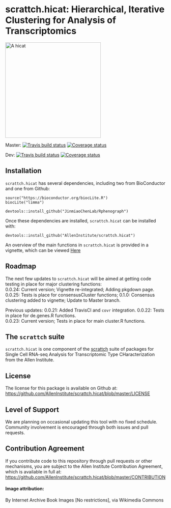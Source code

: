 # scrattch.hicat: Hierarchical, Iterative Clustering for Analysis of Transcriptomics 

<img src="https://upload.wikimedia.org/wikipedia/commons/thumb/c/cb/The_cat_-_an_introduction_to_the_study_of_backboned_animals%2C_especially_mammals_%281881%29_%2820577850762%29.jpg/640px-The_cat_-_an_introduction_to_the_study_of_backboned_animals%2C_especially_mammals_%281881%29_%2820577850762%29.jpg" alt="A hicat" width="300px"/>

Master: [![Travis build status](https://travis-ci.org/AllenInstitute/scrattch.hicat.svg?branch=master)](https://travis-ci.org/AllenInstitute/scrattch.hicat)
[![Coverage status](https://codecov.io/gh/AllenInstitute/scrattch.hicat/branch/master/graph/badge.svg)](https://codecov.io/github/AllenInstitute/scrattch.hicat?branch=master)

Dev: [![Travis build status](https://travis-ci.org/AllenInstitute/scrattch.hicat.svg?branch=dev)](https://travis-ci.org/AllenInstitute/scrattch.hicat)
[![Coverage status](https://codecov.io/gh/AllenInstitute/scrattch.hicat/branch/dev/graph/badge.svg)](https://codecov.io/github/AllenInstitute/scrattch.hicat?branch=dev)

## Installation

`scrattch.hicat` has several dependencies, including two from BioConductor and one from Github:
```
source("https://bioconductor.org/biocLite.R")
biocLite("limma")

devtools::install_github("JinmiaoChenLab/Rphenograph")
```

Once these dependencies are installed, `scrattch.hicat` can be installed with:
```
devtools::install_github("AllenInstitute/scrattch.hicat")
```

An overview of the main functions in `scrattch.hicat` is provided in a vignette, which can be viewed [Here](http://htmlpreview.github.io/?https://github.com/AllenInstitute/scrattch.hicat/blob/master/vignettes/scrattch.hicat.html) 

## Roadmap

The next few updates to `scrattch.hicat` will be aimed at getting code testing in place for major clustering functions:  
0.0.24: Current version; Vignette re-integrated; Adding pkgdown page.
0.0.25: Tests is place for consensusCluster functions;
0.1.0: Consensus clustering added to vignette; Update to Master branch.

Previous updates:
0.0.21: Added TravisCI and `covr` integration.
0.0.22: Tests in place for de.genes.R functions.  
0.0.23: Current version; Tests in place for main cluster.R functions.  

## The `scrattch` suite

`scrattch.hicat` is one component of the [scrattch](https://github.com/AllenInstitute/scrattch/) suite of packages for Single Cell RNA-seq Analysis for Transcriptomic Type CHaracterization from the Allen Institute.

## License

The license for this package is available on Github at: https://github.com/AllenInstitute/scrattch.hicat/blob/master/LICENSE

## Level of Support

We are planning on occasional updating this tool with no fixed schedule. Community involvement is encouraged through both issues and pull requests.

## Contribution Agreement

If you contribute code to this repository through pull requests or other mechanisms, you are subject to the Allen Institute Contribution Agreement, which is available in full at: https://github.com/AllenInstitute/scrattch.hicat/blob/master/CONTRIBUTION

#### Image attribution:
By Internet Archive Book Images [No restrictions], via Wikimedia Commons
